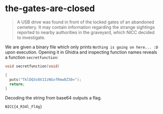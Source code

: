 # the-gates-are-closed
> A USB drive was found in front of the locked gates of an abandoned cemetery. It may contain information regarding the strange sightings reported to nearby authorities in the graveyard, which NICC decided to investigate.

We are given a binary file which only prints `Nothing is going on here... :D` upon execution. Opening it in Ghidra and inspecting function names reveals a function `secretfunction`:

```c
void secretfunction(void)

{
  puts("TklDQ3s0X1IzNGxfRmw0Z30=");
  return;
}
```

Decoding the string from base64 outputs a flag.

`NICC{4_R34l_Fl4g}`